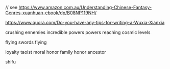 // see https://www.amazon.com.au/Understanding-Chinese-Fantasy-Genres-xuanhuan-ebook/dp/B08NP119NH/

https://www.quora.com/Do-you-have-any-tips-for-writing-a-Wuxia-Xianxia


crushing ennemies
incredible powers
powers reaching cosmic levels

flying swords
flying

loyalty
taoist moral
honor family
honor ancestor

shifu
